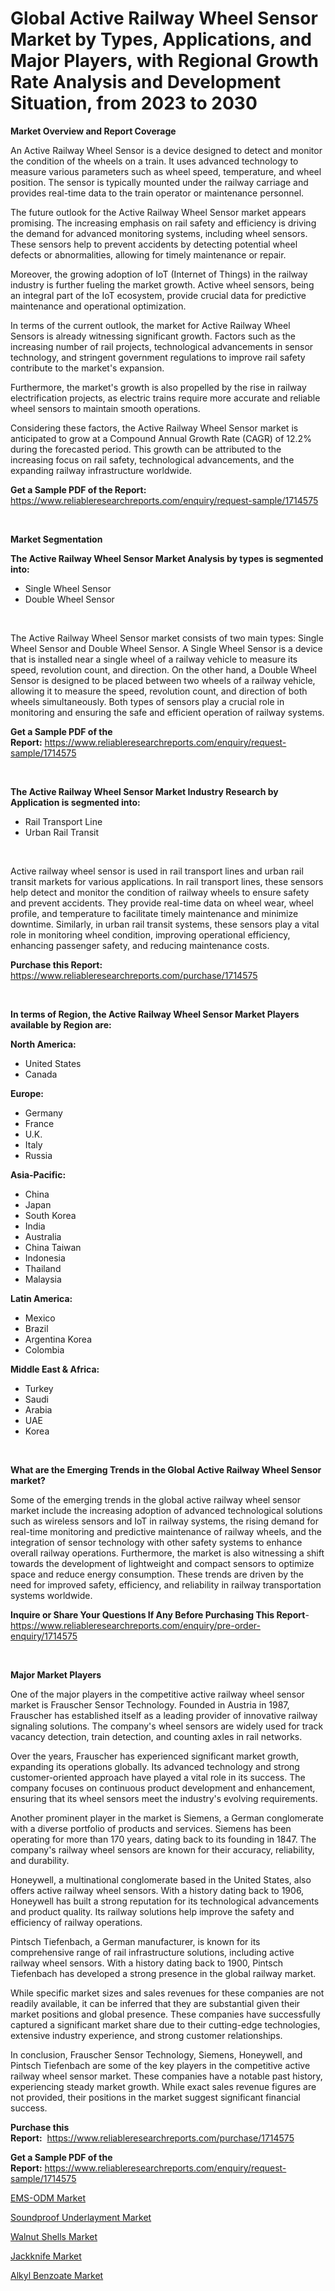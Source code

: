 <p><h1>Global Active Railway Wheel Sensor Market by Types, Applications, and Major Players, with Regional Growth Rate Analysis and Development Situation, from 2023 to 2030</h1></p><p><strong>Market Overview and Report Coverage</strong></p>
<p><p>An Active Railway Wheel Sensor is a device designed to detect and monitor the condition of the wheels on a train. It uses advanced technology to measure various parameters such as wheel speed, temperature, and wheel position. The sensor is typically mounted under the railway carriage and provides real-time data to the train operator or maintenance personnel.</p><p>The future outlook for the Active Railway Wheel Sensor market appears promising. The increasing emphasis on rail safety and efficiency is driving the demand for advanced monitoring systems, including wheel sensors. These sensors help to prevent accidents by detecting potential wheel defects or abnormalities, allowing for timely maintenance or repair.</p><p>Moreover, the growing adoption of IoT (Internet of Things) in the railway industry is further fueling the market growth. Active wheel sensors, being an integral part of the IoT ecosystem, provide crucial data for predictive maintenance and operational optimization.</p><p>In terms of the current outlook, the market for Active Railway Wheel Sensors is already witnessing significant growth. Factors such as the increasing number of rail projects, technological advancements in sensor technology, and stringent government regulations to improve rail safety contribute to the market's expansion.</p><p>Furthermore, the market's growth is also propelled by the rise in railway electrification projects, as electric trains require more accurate and reliable wheel sensors to maintain smooth operations.</p><p>Considering these factors, the Active Railway Wheel Sensor market is anticipated to grow at a Compound Annual Growth Rate (CAGR) of 12.2% during the forecasted period. This growth can be attributed to the increasing focus on rail safety, technological advancements, and the expanding railway infrastructure worldwide.</p></p>
<p><strong>Get a Sample PDF of the Report:</strong> <a href="https://www.reliableresearchreports.com/enquiry/request-sample/1714575">https://www.reliableresearchreports.com/enquiry/request-sample/1714575</a></p>
<p>&nbsp;</p>
<p><strong>Market Segmentation</strong></p>
<p><strong>The Active Railway Wheel Sensor Market Analysis by types is segmented into:</strong></p>
<p><ul><li>Single Wheel Sensor</li><li>Double Wheel Sensor</li></ul></p>
<p>&nbsp;</p>
<p><p>The Active Railway Wheel Sensor market consists of two main types: Single Wheel Sensor and Double Wheel Sensor. A Single Wheel Sensor is a device that is installed near a single wheel of a railway vehicle to measure its speed, revolution count, and direction. On the other hand, a Double Wheel Sensor is designed to be placed between two wheels of a railway vehicle, allowing it to measure the speed, revolution count, and direction of both wheels simultaneously. Both types of sensors play a crucial role in monitoring and ensuring the safe and efficient operation of railway systems.</p></p>
<p><strong>Get a Sample PDF of the Report:</strong>&nbsp;<a href="https://www.reliableresearchreports.com/enquiry/request-sample/1714575">https://www.reliableresearchreports.com/enquiry/request-sample/1714575</a></p>
<p>&nbsp;</p>
<p><strong>The Active Railway Wheel Sensor Market Industry Research by Application is segmented into:</strong></p>
<p><ul><li>Rail Transport Line</li><li>Urban Rail Transit</li></ul></p>
<p>&nbsp;</p>
<p><p>Active railway wheel sensor is used in rail transport lines and urban rail transit markets for various applications. In rail transport lines, these sensors help detect and monitor the condition of railway wheels to ensure safety and prevent accidents. They provide real-time data on wheel wear, wheel profile, and temperature to facilitate timely maintenance and minimize downtime. Similarly, in urban rail transit systems, these sensors play a vital role in monitoring wheel condition, improving operational efficiency, enhancing passenger safety, and reducing maintenance costs.</p></p>
<p><strong>Purchase this Report:</strong>&nbsp; <a href="https://www.reliableresearchreports.com/purchase/1714575">https://www.reliableresearchreports.com/purchase/1714575</a></p>
<p>&nbsp;</p>
<p><strong>In terms of Region, the Active Railway Wheel Sensor Market Players available by Region are:</strong></p>
<p>
    <p> <strong> North America: </strong>
        <ul>
            <li>United States</li>
            <li>Canada</li>
        </ul>
        </p> 
    <p> <strong> Europe: </strong>
        <ul>
            <li>Germany</li>
            <li>France</li>
            <li>U.K.</li>
            <li>Italy</li>
            <li>Russia</li>
        </ul>
        </p> 
    <p> <strong> Asia-Pacific: </strong>
        <ul>
            <li>China</li>
            <li>Japan</li>
            <li>South Korea</li>
            <li>India</li>
            <li>Australia</li>
            <li>China Taiwan</li>
            <li>Indonesia</li>
            <li>Thailand</li>
            <li>Malaysia</li>
        </ul>
        </p> 
    <p> <strong> Latin America: </strong>
        <ul>
            <li>Mexico</li>
            <li>Brazil</li>
            <li>Argentina Korea</li>
            <li>Colombia</li>
        </ul>
        </p> 
    <p> <strong> Middle East & Africa: </strong>
        <ul>
            <li>Turkey</li>
            <li>Saudi</li>
            <li>Arabia</li>
            <li>UAE</li>
            <li>Korea</li>
        </ul>
    </p>
    </p>
<p>&nbsp;</p>
<p><strong>What are the Emerging Trends in the Global Active Railway Wheel Sensor market?</strong></p>
<p><p>Some of the emerging trends in the global active railway wheel sensor market include the increasing adoption of advanced technological solutions such as wireless sensors and IoT in railway systems, the rising demand for real-time monitoring and predictive maintenance of railway wheels, and the integration of sensor technology with other safety systems to enhance overall railway operations. Furthermore, the market is also witnessing a shift towards the development of lightweight and compact sensors to optimize space and reduce energy consumption. These trends are driven by the need for improved safety, efficiency, and reliability in railway transportation systems worldwide.</p></p>
<p><strong>Inquire or Share Your Questions If Any Before Purchasing This Report</strong>- <a href="https://www.reliableresearchreports.com/enquiry/pre-order-enquiry/1714575">https://www.reliableresearchreports.com/enquiry/pre-order-enquiry/1714575</a></p>
<p>&nbsp;</p>
<p><strong>Major Market Players</strong></p>
<p><p>One of the major players in the competitive active railway wheel sensor market is Frauscher Sensor Technology. Founded in Austria in 1987, Frauscher has established itself as a leading provider of innovative railway signaling solutions. The company's wheel sensors are widely used for track vacancy detection, train detection, and counting axles in rail networks.</p><p>Over the years, Frauscher has experienced significant market growth, expanding its operations globally. Its advanced technology and strong customer-oriented approach have played a vital role in its success. The company focuses on continuous product development and enhancement, ensuring that its wheel sensors meet the industry's evolving requirements.</p><p>Another prominent player in the market is Siemens, a German conglomerate with a diverse portfolio of products and services. Siemens has been operating for more than 170 years, dating back to its founding in 1847. The company's railway wheel sensors are known for their accuracy, reliability, and durability.</p><p>Honeywell, a multinational conglomerate based in the United States, also offers active railway wheel sensors. With a history dating back to 1906, Honeywell has built a strong reputation for its technological advancements and product quality. Its railway solutions help improve the safety and efficiency of railway operations.</p><p>Pintsch Tiefenbach, a German manufacturer, is known for its comprehensive range of rail infrastructure solutions, including active railway wheel sensors. With a history dating back to 1900, Pintsch Tiefenbach has developed a strong presence in the global railway market.</p><p>While specific market sizes and sales revenues for these companies are not readily available, it can be inferred that they are substantial given their market positions and global presence. These companies have successfully captured a significant market share due to their cutting-edge technologies, extensive industry experience, and strong customer relationships.</p><p>In conclusion, Frauscher Sensor Technology, Siemens, Honeywell, and Pintsch Tiefenbach are some of the key players in the competitive active railway wheel sensor market. These companies have a notable past history, experiencing steady market growth. While exact sales revenue figures are not provided, their positions in the market suggest significant financial success.</p></p>
<p><strong>Purchase this Report:</strong>&nbsp;&nbsp;<a href="https://www.reliableresearchreports.com/purchase/1714575">https://www.reliableresearchreports.com/purchase/1714575</a></p>
<p></p>
<p><strong>Get a Sample PDF of the Report:</strong>&nbsp;<a href="https://www.reliableresearchreports.com/enquiry/request-sample/1714575">https://www.reliableresearchreports.com/enquiry/request-sample/1714575</a></p>
<p><p><a href="https://github.com/rahu1505/Market-Research-Report-List-1/blob/main/ems-odm-market.md">EMS-ODM Market</a></p><p><a href="https://medium.com/@jarredmertz2772/soundproof-underlayment-market-comprehensive-assessment-by-type-application-and-geography-6afb81f22558">Soundproof Underlayment Market</a></p><p><a href="https://www.linkedin.com/pulse/walnut-shells-market-size-growth-forecast-from-2023-2030-zrtsf/">Walnut Shells Market</a></p><p><a href="https://github.com/rahu1502/Market-Research-Report-List-1/blob/main/jackknife-market.md">Jackknife Market</a></p><p><a href="https://www.linkedin.com/pulse/alkyl-benzoate-market-size-share-amp-trends-analysis-report-qozuf/">Alkyl Benzoate Market</a></p></p>